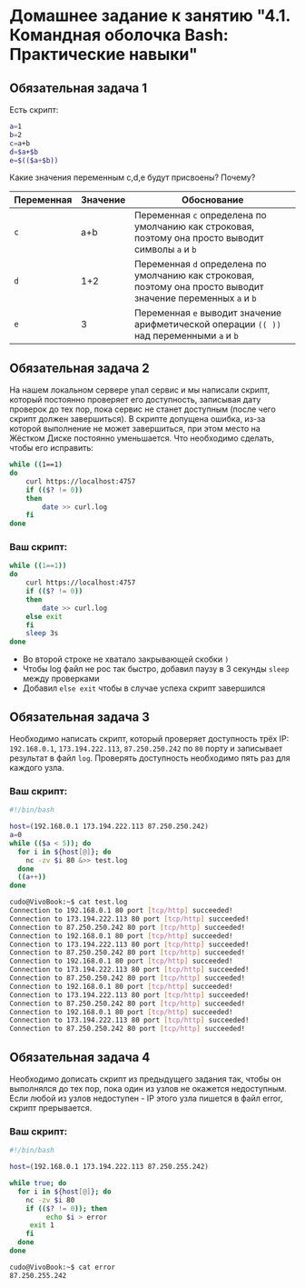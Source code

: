 # Домашнее задание к занятию "4.1. Командная оболочка Bash: Практические навыки"

## Обязательная задача 1

Есть скрипт:
```bash
a=1
b=2
c=a+b
d=$a+$b
e=$(($a+$b))
```

Какие значения переменным c,d,e будут присвоены? Почему?

| Переменная  | Значение | Обоснование |
| ------------- | ------------- | ------------- |
| `c`  | a+b  | Переменная `c` определена по умолчанию как строковая, поэтому она просто выводит символы `a` и `b`|
| `d`  | 1+2  | Переменная `d` определена по умолчанию как строковая, поэтому она просто выводит значение переменных `a` и `b` |
| `e`  | 3  | Переменная `e` выводит значение арифметической операции `(( ))` над переменными `a` и `b`  |


## Обязательная задача 2
На нашем локальном сервере упал сервис и мы написали скрипт, который постоянно проверяет его доступность, записывая дату проверок до тех пор, пока сервис не станет доступным (после чего скрипт должен завершиться). В скрипте допущена ошибка, из-за которой выполнение не может завершиться, при этом место на Жёстком Диске постоянно уменьшается. Что необходимо сделать, чтобы его исправить:
```bash
while ((1==1)
do
	curl https://localhost:4757
	if (($? != 0))
	then
		date >> curl.log
	fi
done
```

### Ваш скрипт:
```bash
while ((1==1))
do
	curl https://localhost:4757
	if (($? != 0))
	then
		date >> curl.log
	else exit
	fi
	sleep 3s
done
```
- Во второй строке не хватало закрывающей скобки `)`
- Чтобы log файл не рос так быстро, добавил паузу в 3 секунды `sleep` между проверками
- Добавил `else exit` чтобы в случае успеха скрипт завершился

## Обязательная задача 3
Необходимо написать скрипт, который проверяет доступность трёх IP: `192.168.0.1`, `173.194.222.113`, `87.250.250.242` по `80` порту и записывает результат в файл `log`. Проверять доступность необходимо пять раз для каждого узла.

### Ваш скрипт:
```bash
#!/bin/bash

host=(192.168.0.1 173.194.222.113 87.250.250.242)
a=0
while (($a < 5)); do
  for i in ${host[@]}; do
    nc -zv $i 80 &>> test.log
  done
  ((a++))
done
```
```bash
cudo@VivoBook:~$ cat test.log 
Connection to 192.168.0.1 80 port [tcp/http] succeeded!
Connection to 173.194.222.113 80 port [tcp/http] succeeded!
Connection to 87.250.250.242 80 port [tcp/http] succeeded!
Connection to 192.168.0.1 80 port [tcp/http] succeeded!
Connection to 173.194.222.113 80 port [tcp/http] succeeded!
Connection to 87.250.250.242 80 port [tcp/http] succeeded!
Connection to 192.168.0.1 80 port [tcp/http] succeeded!
Connection to 173.194.222.113 80 port [tcp/http] succeeded!
Connection to 87.250.250.242 80 port [tcp/http] succeeded!
Connection to 192.168.0.1 80 port [tcp/http] succeeded!
Connection to 173.194.222.113 80 port [tcp/http] succeeded!
Connection to 87.250.250.242 80 port [tcp/http] succeeded!
Connection to 192.168.0.1 80 port [tcp/http] succeeded!
Connection to 173.194.222.113 80 port [tcp/http] succeeded!
Connection to 87.250.250.242 80 port [tcp/http] succeeded!
```

## Обязательная задача 4
Необходимо дописать скрипт из предыдущего задания так, чтобы он выполнялся до тех пор, пока один из узлов не окажется недоступным. Если любой из узлов недоступен - IP этого узла пишется в файл error, скрипт прерывается.

### Ваш скрипт:
```bash
#!/bin/bash

host=(192.168.0.1 173.194.222.113 87.250.255.242)

while true; do
  for i in ${host[@]}; do
    nc -zv $i 80
	if (($? != 0)); then
         echo $i > error
	 exit 1
	fi
  done
done
```
```bash
cudo@VivoBook:~$ cat error 
87.250.255.242
```


